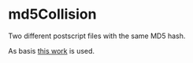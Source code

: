 # md5Collision
Two different postscript files with the same MD5 hash.

As basis [this work](http://web.archive.org/web/20071226014140/http://www.cits.rub.de/MD5Collisions/) is used.
